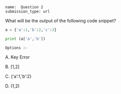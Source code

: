 ```ngMeta
name:  Question 2 
submission_type: url
```

What will be the output of the following code snippet?

```python
a = {'a':1,'b':2,'c':3}

print (a['a','b'])
 ```

`Options :- `

A. 	Key Error

B. 	[1,2]

C. 	{‘a’:1,’b’:2}

D. 	(1,2)



